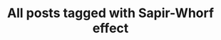 ---
layout: tag
title: "All posts tagged with Sapir-Whorf effect"
permalink: /weblog/tags/sapir-whorf-effect/
taxonomy: Sapir-Whorf effect
---
